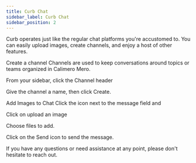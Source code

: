 ```yaml
---
title: Curb Chat
sidebar_label: Curb Chat
sidebar_position: 2
---
```


Curb operates just like the regular chat platforms you're accustomed to. You can easily upload images, create channels, and enjoy a host of other features.


Create a channel
Channels are used to keep conversations around topics or teams organized in Calimero Mero. 

From your sidebar, click the Channel header

Give the channel a name, then click Create.

Add Images to Chat
Click the icon next to the message field and 

Click on upload an image

Choose files to add.

Click on the Send icon to send the message.

 

If you have any questions or need assistance at any point, please don't hesitate to reach out.


